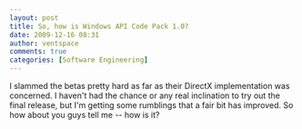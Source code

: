 ```yaml
---
layout: post
title: So, how is Windows API Code Pack 1.0?
date: 2009-12-16 08:31
author: ventspace
comments: true
categories: [Software Engineering]
---
```

I slammed the betas pretty hard as far as their DirectX implementation was concerned. I haven't had the chance or any real inclination to try out the final release, but I'm getting some rumblings that a fair bit has improved. So how about you guys tell me -- how is it?
